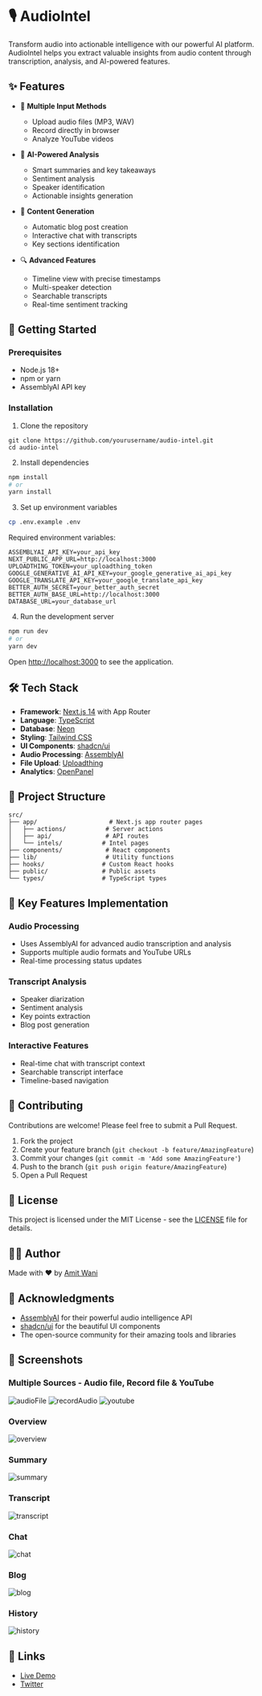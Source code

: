 # 🎙️ AudioIntel

Transform audio into actionable intelligence with our powerful AI platform. AudioIntel helps you extract valuable insights from audio content through transcription, analysis, and AI-powered features.

## ✨ Features

- 🎵 **Multiple Input Methods**

  - Upload audio files (MP3, WAV)
  - Record directly in browser
  - Analyze YouTube videos

- 🤖 **AI-Powered Analysis**

  - Smart summaries and key takeaways
  - Sentiment analysis
  - Speaker identification
  - Actionable insights generation

- 📝 **Content Generation**

  - Automatic blog post creation
  - Interactive chat with transcripts
  - Key sections identification

- 🔍 **Advanced Features**
  - Timeline view with precise timestamps
  - Multi-speaker detection
  - Searchable transcripts
  - Real-time sentiment tracking

## 🚀 Getting Started

### Prerequisites

- Node.js 18+
- npm or yarn
- AssemblyAI API key

### Installation

1. Clone the repository

```
git clone https://github.com/yourusername/audio-intel.git
cd audio-intel
```

2. Install dependencies

```bash
npm install
# or
yarn install
```

3. Set up environment variables

```bash
cp .env.example .env
```

Required environment variables:

```
ASSEMBLYAI_API_KEY=your_api_key
NEXT_PUBLIC_APP_URL=http://localhost:3000
UPLOADTHING_TOKEN=your_uploadthing_token
GOOGLE_GENERATIVE_AI_API_KEY=your_google_generative_ai_api_key
GOOGLE_TRANSLATE_API_KEY=your_google_translate_api_key
BETTER_AUTH_SECRET=your_better_auth_secret
BETTER_AUTH_BASE_URL=http://localhost:3000
DATABASE_URL=your_database_url
```

4. Run the development server

```bash
npm run dev
# or
yarn dev
```

Open [http://localhost:3000](http://localhost:3000) to see the application.

## 🛠️ Tech Stack

- **Framework**: [Next.js 14](https://nextjs.org/) with App Router
- **Language**: [TypeScript](https://www.typescriptlang.org/)
- **Database**: [Neon](https://neon.tech/)
- **Styling**: [Tailwind CSS](https://tailwindcss.com/)
- **UI Components**: [shadcn/ui](https://ui.shadcn.com/)
- **Audio Processing**: [AssemblyAI](https://www.assemblyai.com/)
- **File Upload**: [Uploadthing](https://uploadthing.com/)
- **Analytics**: [OpenPanel](https://openpanel.dev/)

## 📁 Project Structure

```
src/
├── app/                    # Next.js app router pages
│   ├── actions/           # Server actions
│   ├── api/               # API routes
│   └── intels/           # Intel pages
├── components/            # React components
├── lib/                   # Utility functions
├── hooks/                # Custom React hooks
├── public/               # Public assets
└── types/                # TypeScript types

```

## 🔑 Key Features Implementation

### Audio Processing

- Uses AssemblyAI for advanced audio transcription and analysis
- Supports multiple audio formats and YouTube URLs
- Real-time processing status updates

### Transcript Analysis

- Speaker diarization
- Sentiment analysis
- Key points extraction
- Blog post generation

### Interactive Features

- Real-time chat with transcript context
- Searchable transcript interface
- Timeline-based navigation

## 🤝 Contributing

Contributions are welcome! Please feel free to submit a Pull Request.

1. Fork the project
2. Create your feature branch (`git checkout -b feature/AmazingFeature`)
3. Commit your changes (`git commit -m 'Add some AmazingFeature'`)
4. Push to the branch (`git push origin feature/AmazingFeature`)
5. Open a Pull Request

## 📄 License

This project is licensed under the MIT License - see the [LICENSE](LICENSE) file for details.

## 👨‍💻 Author

Made with ❤️ by [Amit Wani](https://x.com/mtwn105)

## 🙏 Acknowledgments

- [AssemblyAI](https://www.assemblyai.com/) for their powerful audio intelligence API
- [shadcn/ui](https://ui.shadcn.com/) for the beautiful UI components
- The open-source community for their amazing tools and libraries

## 📱 Screenshots

### Multiple Sources - Audio file, Record file & YouTube
![audioFile](https://github.com/user-attachments/assets/344fa7e9-e8e6-4e25-a2e7-11c679fec424)
![recordAudio](https://github.com/user-attachments/assets/e0eece14-0d9c-4d1b-aa99-319c1f2a42e7)
![youtube](https://github.com/user-attachments/assets/a7880a4e-0921-4c8b-ab9d-929ac88eaac1)

### Overview
![overview](https://github.com/user-attachments/assets/edc25e89-1ce0-4bb9-8da6-ac459efa966e)

### Summary

![summary](https://github.com/user-attachments/assets/1cccdce4-dd43-4211-b999-fe5be8e6144e)

### Transcript
![transcript](https://github.com/user-attachments/assets/fc3818e5-3711-490c-828a-1fac855523f9)

### Chat
![chat](https://github.com/user-attachments/assets/01a1c14c-9f54-4320-bd8b-3d2e59d43c5a)

### Blog
![blog](https://github.com/user-attachments/assets/59fc4eee-7396-41b1-8c9d-12d1f1d9944d)

### History
![history](https://github.com/user-attachments/assets/4f512d1a-39f1-41c5-911f-8b6ee0ff1432)


## 🔗 Links

- [Live Demo](https://audiointel.amitwani.dev)
- [Twitter](https://twitter.com/mtwn105)
